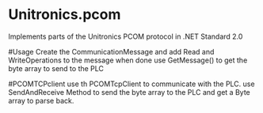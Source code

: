 # Unitronics.pcom
Implements parts of the Unitronics PCOM protocol in .NET Standard 2.0

#Usage
Create the CommunicationMessage and add Read and WriteOperations to the message
when done use GetMessage() to get the byte array to send to the PLC


#PCOMTCPclient
use th PCOMTcpClient to communicate with the PLC.
use SendAndReceive Method to send the byte array to the PLC and get a Byte array to parse back.
